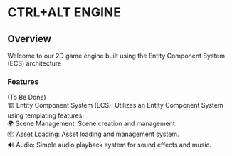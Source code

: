 # CTRL+ALT ENGINE
## Overview
Welcome to our 2D game engine built using the Entity Component System (ECS) architecture
### Features
(To Be Done)\
🏗️ Entity Component System (ECS): Utilizes an Entity Component System using templating features.\
🌍 Scene Management: Scene creation and management.\
📦 Asset Loading: Asset loading and management system.\
🔊 Audio: Simple audio playback system for sound effects and music.
